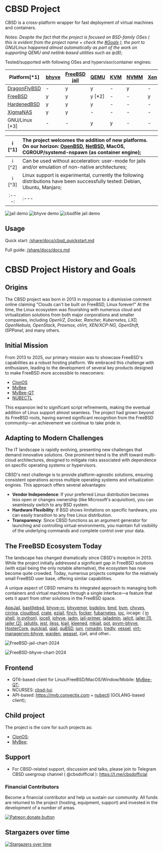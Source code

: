 # CBSD Project

CBSD is a cross-platform wrapper for fast deployment of virtual machines and containers.

_Notes: Despite the fact that the project is focused on BSD-family OSes ( this is evident from the project name + check the [#Goals](#initial-mission) ), 
the port to GNU/Linux happened almost automatically as part of the work on supporting QEMU and netlink-based utilities such as ip(8);_

Tested/supported with following OSes and hypervisor/container engines:


| Platform[*1]                                     | [bhyve](/share/docs/bhyve/cbsd_bhyve_quickstart.md) | [FreeBSD jail](/share/docs/jail/cbsd_jail_quickstart.md) | [QEMU](/share/docs/qemu/cbsd_qemu_quickstart.md) | [KVM](/share/docs/qemu/cbsd_qemu_quickstart.md) | [NVMM](/share/docs/qemu/cbsd_qemu_quickstart.md) | [Xen](http://www.xenproject.org/) |
|------------------------------------------------- | ----- | ---- | ------- | --- | ---- | --- |
| [DragonFlyBSD](https://www.dragonflybsd.org/)    |   -   |  y   |  y      |  -  |  y   |  -  |
| [FreeBSD](https://www.freebsd.org/)              |   y   |  y   |  y [*2] |  -  |  -   |  y  |
| [HardenedBSD](https://hardenedbsd.org/)          |   y   |  y   |  y      |  -  |  -   |  -  |
| [XigmaNAS](https://xigmanas.com/xnaswp/)         |   y   |  y   |  -      |  -  |  -   |  -  |
| GNU/Linux [*3]                                   |   -   |  -   |  y      |  y  |  -   |  -  |


:information_source: [^1] | The project welcomes the addition of new platforms. On our horizon: [OpenBSD](https://www.openbsd.org/), [NetBSD](http://netbsd.org/), MacOS, CGROUP/systemd-nspawn (as container engine);
:---: | :---
:information_source: [^2] | Can be used without acceleration: user-mode for jails and/or emulation of non-native architectures;
:information_source: [^3] | Linux support is experimental, currently the following distributions have been successfully tested: Debian, Ubuntu, Manjaro;
:---: | :---


![jail demo](https://convectix.com/gif/jdemo.gif)
![bhyve demo](https://convectix.com/gif/bdemo.gif)
![cbsdfile jail demo](https://convectix.com/gif/cbsdfile-jail0.gif)

## Usage

Quick start: [/share/docs/cbsd_quickstart.md](/share/docs/general/cbsd_quickstart.md)

Full guide: [/share/docs/docs.md](/share/docs/README.md)


# CBSD Project History and Goals

## Origins
The CBSD project was born in 2013 in response to a dismissive comment online claiming "Clouds can't be built on FreeBSD, Linux forever!" At the time, the Linux ecosystem was flourishing with numerous cloud and virtualization solutions from both major corporations and smaller companies, including *OpenVZ, Docker, Rancher, Kubernetes, LXD, OpenNebula, OpenStack, Proxmox, oVirt, XEN/XCP-NG, OpenShift, ISPPanel*, and many others.

## Initial Mission
From 2013 to 2025, our primary mission was to showcase FreeBSD's capabilities as a robust hosting platform. We embraced this challenge with enthusiasm, leading to the development of several key products designed to make FreeBSD more accessible to newcomers:

- [ClonOS](https://clonos.convectix.com)
- [MyBee](https://myb.convectix.com)
- [MyBee-QT](https://github.com/myb-project/mybee-qt)
- [NUBECTL](https://github.com/cbsd/nubectl)

This expansion led to significant script refinements, making the eventual addition of Linux support almost seamless. The project had grown beyond its FreeBSD roots, having earned significant recognition from the FreeBSD community—an achievement we continue to take pride in.

## Adapting to Modern Challenges
The IT landscape is rapidly evolving, presenting new challenges that demand innovative solutions. One prominent trend is the shift toward multi-cloud architectures, designed to mitigate risks associated with dependence on specific operating systems or hypervisors.

CBSD's next challenge is to provide platform-agnostic solutions, ensuring consistent operations across multiple operating systems and virtualization engines. This approach offers several advantages:

- **Vendor Independence**: If your preferred Linux distribution becomes less open or changes ownership (like Microsoft's acquisition), you can seamlessly switch to any BSD system.
- **Hardware Flexibility**: If BSD shows limitations on specific hardware, you can easily transition to any free Linux distribution.
- **Transparency**: Since CBSD functions as an argument generator for launching and controlling virtual environments, you maintain full visibility of the underlying commands and complete control over your data.

## The FreeBSD Ecosystem Today
The landscape has changed dramatically since CBSD's inception in 2013. While the project initially addressed a significant gap in FreeBSD solutions (with ezjail being the only notable alternative), the ecosystem has now become quite crowded. Today, numerous projects compete for the relatively small FreeBSD user base, offering similar capabilities.

A unique aspect of CBSD remains its integrated approach to managing both containers and virtual machines through a single interface—a feature that sets it apart from other solutions in the FreeBSD space.

[AppJail](https://github.com/DtxdF/AppJail), [bastillebsd](https://bastillebsd.org), [bhyve-rc](https://www.freshports.org/sysutils/bhyve-rc), [bhyvemgr](https://github.com/alonsobsd/bhyvemgr), [bsdploy](https://bsdploy.readthedocs.io/en/latest/), [bmd](https://github.com/yuichiro-naito/bmd), [bvm](https://github.com/bigdragonsoft/bvm), [chyves](http://chyves.org), [cirrina](https://gitlab.com/swills/cirrina), [cloudbsd](https://github.com/int0dh/CloudBSD), [crate](https://www.freshports.org/sysutils/crate), [ezjail](http://erdgeist.org/arts/software/ezjail/), [finch](https://dreamcat4.github.io/finch/jails-how-to/), [focker](https://github.com/sadaszewski/focker/), [fubarnetes](https://github.com/fubarnetes), [ioc](https://github.com/bsdci/ioc), iocage: ( [in shell](https://github.com/iocage/iocage_legacy), [in python](https://github.com/freebsd/iocage)), [iocell](https://github.com/bartekrutkowski/iocell), [iohyve](https://github.com/pr1ntf/iohyve), [jadm](https://github.com/NikolayDachev/jadm), [jail-primer](http://jail-primer.sourceforge.net/), [jailadmin](https://BSDforge.com/projects/sysutils/jailadmin/), [jailctl](http://anduin.net/jailctl/), [jailer (1)](https://www.freshports.org/sysutils/jailer/), [jailer (2)](https://github.com/illuria/jailer), [jailutils](http://thewalter.net/stef/freebsd/jails/jailutils/), [jest](https://github.com/tabrarg/jest), [jless](https://github.com/vermaden/jless), [kjail](https://github.com/Emrion/kjail), [kleened](https://github.com/kleene-project/kleened), [mkjail](https://github.com/mkjail/mkjail/), [pot](https://github.com/pizzamig/pot/), [pyvm-bhyve](https://github.com/yaroslav-gwit/PyVM-Bhyve), [HosterCore](https://github.com/yaroslav-gwit/HosterCore), [quickjail](https://git.kevans.dev/kevans/quickjail), [qjail](http://erdgeist.org/posts/2017/dont-piss-in-my-beer.html), [quBSD](https://github.com/BawdyAnarchist/quBSD), [junj](https://www.freshports.org/sysutils/runj), [rvmadm](https://blog.project-fifo.net/rvmadm-managing-freebsd-jails/), [tredly](https://forums.freebsd.org/threads/introducing-tredly-containers-for-unix-freebsd.56016/), [vessel](https://github.com/ssteidl/vessel), [virt-manager](https://libvirt.org/drvbhyve.html)[vm-bhyve](https://github.com/churchers/vm-bhyve), [warden](https://www.ixsystems.com/community/threads/warden-eol-and-iocage-jails-are-now-useless-what-do-we-do.70461/), [weasel](https://gitlab.com/swills/weasel), zjail, and other..

![FreeBSD-jail-chart-2024](https://convectix.com/img/freebsd-jail-chart-2024.png?raw=true)

![FreeBSD-bhyve-chart-2024](https://convectix.com/img/freebsd-bhyve-chart-2024.png?raw=true)


## Frontend

- QT6-based client for Linux/FreeBSD/MacOS/Window/Mobile: [MyBee-QT](https://github.com/myb-project/mybee-qt);
- NCURSES: [cbsd-tui](https://github.com/Peter2121/cbsd-tui);
- API-based: https://myb.convectix.com + [nubectl](https://github.com/cbsd/nubectl) (GOLANG-based client);

## Child project

The project is the core for such projects as:

- [ClonOS](https://clonos.convectix.com);
- [MyBee](https://myb.convectix.com);

## Support

* For CBSD-related support, discussion and talks, please join to Telegram CBSD usergroup channel ( @cbsdofficial ): https://t.me/cbsdofficial

### Financial Contributors

Become a financial contributor and help us sustain our community. All funds are returned to the project (hosting, equipment, support) and invested in the development of a number of areas.

<a href="https://www.patreon.com/clonos"><img src="https://c5.patreon.com/external/logo/become_a_patron_button@2x.png" alt="Patreon donate button" /></a>

## Stargazers over time

[![Stargazers over time](https://starchart.cc/cbsd/cbsd.svg)](https://starchart.cc/cbsd/cbsd)
